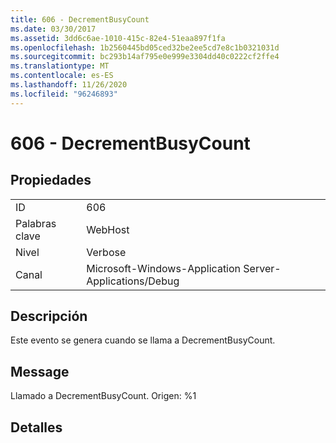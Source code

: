 ```yaml
---
title: 606 - DecrementBusyCount
ms.date: 03/30/2017
ms.assetid: 3dd6c6ae-1010-415c-82e4-51eaa897f1fa
ms.openlocfilehash: 1b2560445bd05ced32be2ee5cd7e8c1b0321031d
ms.sourcegitcommit: bc293b14af795e0e999e3304dd40c0222cf2ffe4
ms.translationtype: MT
ms.contentlocale: es-ES
ms.lasthandoff: 11/26/2020
ms.locfileid: "96246893"
---
```

# <a name="606---decrementbusycount"></a>606 - DecrementBusyCount

## <a name="properties"></a>Propiedades  
  
|||  
|-|-|  
|ID|606|  
|Palabras clave|WebHost|  
|Nivel|Verbose|  
|Canal|Microsoft-Windows-Application Server-Applications/Debug|  
  
## <a name="description"></a>Descripción  

 Este evento se genera cuando se llama a DecrementBusyCount.  
  
## <a name="message"></a>Message  

 Llamado a DecrementBusyCount. Origen: %1  
  
## <a name="details"></a>Detalles
